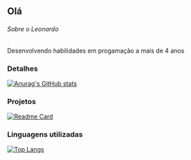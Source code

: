 ## Olá

###### Sobre o Leonardo

  Desenvolvendo habilidades em progamação a mais de 4 anos 

### Detalhes

  [![Anurag's GitHub stats](https://github-readme-stats.vercel.app/api?username=LeonardoPereira003&show_icons=true&theme=dark)](https://github.com/anuraghazra/github-readme-stats)

### Projetos

  [![Readme Card](https://github-readme-stats.vercel.app/api/pin/?username=LeonardoPereira003&repo=Publicidade.github.io&theme=dark)](https://github.com/anuraghazra/github-readme-stats)

### Linguagens utilizadas

[![Top Langs](https://github-readme-stats.vercel.app/api/top-langs/?username=LeonardoPereira&layout=compact)](https://github.com/anuraghazra/github-readme-stats)
